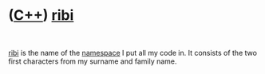 



 

 

 

 

 

([C++](Cpp.md)) [ribi](CppRibi.md)
====================================

 

[ribi](CppRibi.md) is the name of the [namespace](CppNamespace.md) I
put all my code in. It consists of the two first characters from my
surname and family name.

 

 

 

 

 

 





 



